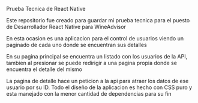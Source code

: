 Prueba Tecnica de React Native

Este repositorio fue creado para guardar mi prueba tecnica para el puesto de Desarrollador React Native para WineAdvisor

En esta ocasion es una aplicacion para el control de usuarios viendo un paginado de cada uno donde se encuentran sus detalles

En su pagina principal se encuentra un listado con los usuarios de la API, tambien al presionar se puede redirigir a una pagina propia donde se encuentra el detalle del mismo

La pagina de detalle hace un peticion a la api para atraer los datos de ese usuario por su ID.
Todo el diseño de la aplicacion es hecho con CSS puro y esta manejado con la menor cantidad de dependencias para su fin
